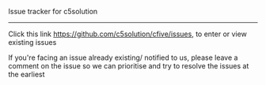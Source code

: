 Issue tracker for c5solution
******************************************************
Click this link https://github.com/c5solution/cfive/issues, to enter or view existing issues

If you're facing an issue already existing/ notified to us, please leave a comment on the issue so we can prioritise and try to resolve the issues at the earliest
